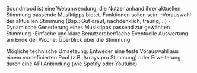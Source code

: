 Soundmood ist eine Webanwendung, die Nutzer anhand ihrer aktuellen Stimmung passende Musiktipps bietet. Funktionen sollen sein:
-Vorauswahl der aktuellen Stimmung (Bsp.: Gut drauf, nachdenklich, traurig,...)
-Dynamische Generierung eines Musiktipps passend zur gewählten Stimmung
-Einfache und klare Benutzeroberfläche 
Eventuelle Auswertung am Ende der Woche: Überblick über die Stimmung

Mögliche technische Umsetzung:
Entweder eine feste Vorauswahl aus einem vordefinierten Pool (z.B. Arrays pro Stimmung) oder Erweiterung durch eine API Anbindung (wie Spotify oder Youtube)
